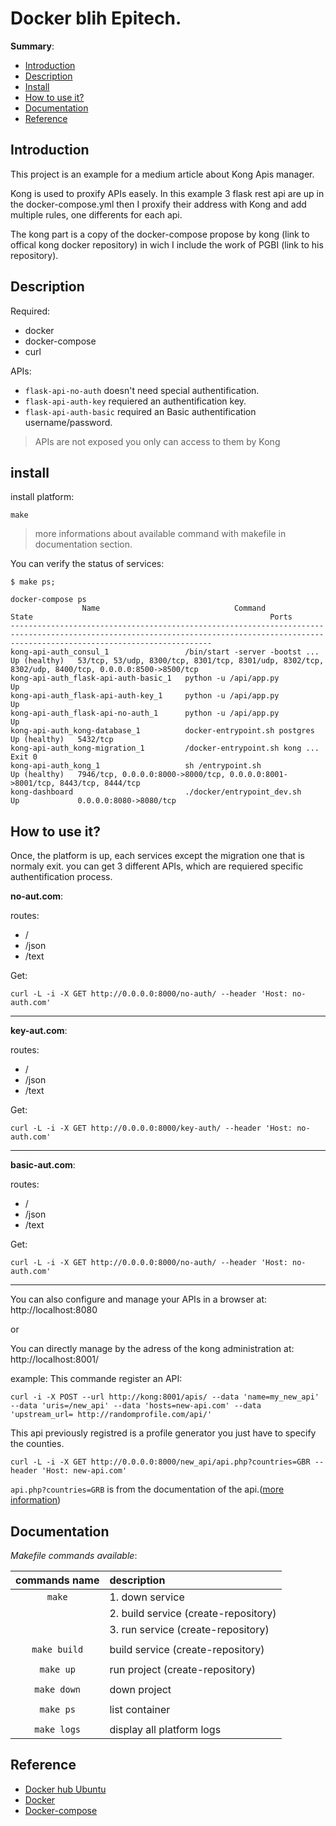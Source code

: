 # Docker blih Epitech.

__Summary__:

- [Introduction](#introduction)
- [Description](#description)
- [Install](#install)
- [How to use it?](#how-to-use-it?)
- [Documentation](#documentation)
- [Reference](#reference)

## Introduction

This project is an example for a medium article about Kong Apis manager.<Link article>

Kong is used to proxify APIs easely. In this example 3 flask rest api are up in the docker-compose.yml
then I proxify their address with Kong and add multiple rules, one differents for each api.

The kong part is a copy of the docker-compose propose by kong (link to offical kong docker repository) in wich I include the work of PGBI (link to his repository).

## Description

Required:
  - docker
  - docker-compose
  - curl

APIs:
  - `flask-api-no-auth` doesn't need special authentification.
  - `flask-api-auth-key` requiered an authentification key.
  - `flask-api-auth-basic` required an Basic authentification username/password.
> APIs are not exposed you only can access to them by Kong

## install

install platform:
```
make
```
> more informations about available command with makefile in documentation section.

You can verify the status of services:
```SHELL
$ make ps;

docker-compose ps
                Name                              Command                  State                                                     Ports                                               
-----------------------------------------------------------------------------------------------------------------------------------------------------------------------------------------
kong-api-auth_consul_1                 /bin/start -server -bootst ...   Up (healthy)   53/tcp, 53/udp, 8300/tcp, 8301/tcp, 8301/udp, 8302/tcp, 8302/udp, 8400/tcp, 0.0.0.0:8500->8500/tcp
kong-api-auth_flask-api-auth-basic_1   python -u /api/app.py            Up                                                                                                               
kong-api-auth_flask-api-auth-key_1     python -u /api/app.py            Up                                                                                                               
kong-api-auth_flask-api-no-auth_1      python -u /api/app.py            Up                                                                                                               
kong-api-auth_kong-database_1          docker-entrypoint.sh postgres    Up (healthy)   5432/tcp                                                                                          
kong-api-auth_kong-migration_1         /docker-entrypoint.sh kong ...   Exit 0                                                                                                           
kong-api-auth_kong_1                   sh /entrypoint.sh                Up (healthy)   7946/tcp, 0.0.0.0:8000->8000/tcp, 0.0.0.0:8001->8001/tcp, 8443/tcp, 8444/tcp                      
kong-dashboard                         ./docker/entrypoint_dev.sh       Up             0.0.0.0:8080->8080/tcp
```
## How to use it?

Once, the platform is up, each services except the migration one that is normaly exit.
you can get 3 different APIs, which are requiered specific authentification process.

**no-aut.com**:

routes:
  - /
  - /json
  - /text

Get:

`curl -L -i -X GET http://0.0.0.0:8000/no-auth/ --header 'Host: no-auth.com'`

---
**key-aut.com**:

routes:
  - /
  - /json
  - /text

Get:

`curl -L -i -X GET http://0.0.0.0:8000/key-auth/ --header 'Host: no-auth.com'`

---
**basic-aut.com**:

routes:
  - /
  - /json
  - /text

  Get:

  `curl -L -i -X GET http://0.0.0.0:8000/no-auth/ --header 'Host: no-auth.com'`

---

You can also configure and manage your APIs in a browser at: http://localhost:8080

or

You can directly manage by the adress of the kong administration at: http://localhost:8001/

example:
  This commande register an API:
  ```
  curl -i -X POST --url http://kong:8001/apis/ --data 'name=my_new_api' --data 'uris=/new_api' --data 'hosts=new-api.com' --data 'upstream_url= http://randomprofile.com/api/'
  ```
  This api previously registred is a profile generator you just have to specify the counties.
  ```
  curl -L -i -X GET http://0.0.0.0:8000/new_api/api.php?countries=GBR --header 'Host: new-api.com'
  ```
  `api.php?countries=GRB` is from the documentation of the api.([more information](https://www.programmableweb.com/api/randomprofile))

## Documentation

_Makefile commands available_:

| **commands name**  | **description**                                                      |
|:------------------:|:-------------------------------------------------------------------- |
|       `make`       | 1. down service                                                      |
|                    | 2. build service (create-repository)                                 |
|                    | 3. run service (create-repository)                                   |
|                    |                                                                      |
|    `make build`    | build service (create-repository)                                    |
|                    |                                                                      |
|     `make up`      | run project (create-repository)                                      |
|                    |                                                                      |
|    `make down`     | down project                                                         |
|                    |                                                                      |
|     `make ps`      | list container                                                       |
|                    |                                                                      |
|    `make logs`     | display all platform logs                                            |

## Reference

- [Docker hub Ubuntu](https://hub.docker.com/_/ubuntu/)
- [Docker](https://www.docker.com)
- [Docker-compose](https://docs.docker.com/compose/)
